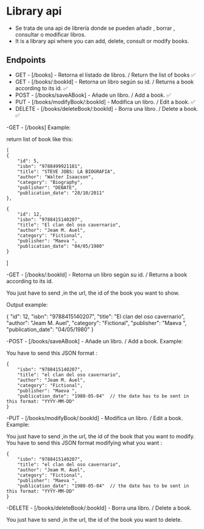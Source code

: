 # Library api

-  Se trata de una api de librería donde se pueden añadir , borrar , consultar o modificar libros.
-  It is a library api where you can add, delete, consult or modify books.

## Endpoints

-   GET - [/books] - Retorna el listado de libros. / Return the list of books ✅
-   GET - [/books/:bookId] - Retorna un libro según su id. / Returns a book according to its id. ✅
-   POST - [/books/saveABook] - Añade un libro. / Add a book. ✅
-   PUT - [/books/modifyBook/:bookId] - Modifica un libro. / Edit a book. ✅
-   DELETE - [/books/deleteBook/:bookId] - Borra una libro. / Delete a book. ✅


-GET - [/books] Example:

  return list of book like this:

    [
    {
        "id": 5,
        "isbn": "9788499921181",
        "title": "STEVE JOBS: LA BIOGRAFIA",
        "author": "Walter Isaacson",
        "category": "Biography",
        "publisher": "DEBATE",
        "publication_date": "28/10/2011"
    },

    {
        "id": 12,
        "isbn": "9788415140207",
        "title": "El clan del oso cavernario",
        "author": "Jeam M. Auel",
        "category": "Fictional",
        "publisher": "Maeva ",
        "publication_date": "04/05/1980"
    }
]

-GET - [/books/:bookId] - Retorna un libro según su id. / Returns a book according to its id.

  You just have to send ,in the url, the id of the book you want to show.

  Output example:
  
  {
        "id": 12,
        "isbn": "9788415140207",
        "title": "El clan del oso cavernario",
        "author": "Jeam M. Auel",
        "category": "Fictional",
        "publisher": "Maeva ",
        "publication_date": "04/05/1980"
    }


-POST - [/books/saveABook] - Añade un libro. / Add a book. Example:

  You have to send this JSON format :

    {
        "isbn": "9788415140207",
        "title": "el clan del oso cavernario",
        "author": "Jeam M. Auel",
        "category": "Fictional",
        "publisher": "Maeva ",
        "publication_date": "1980-05-04"  // the date has to be sent in this format: "YYYY-MM-DD"
    }

-PUT - [/books/modifyBook/:bookId] - Modifica un libro. / Edit a book. Example:

  You just have to send ,in the url, the id of the book that you want to modify.
  You have to send this JSON format modifying what you want :

    {
        "isbn": "9788415140207",
        "title": "el clan del oso cavernario",
        "author": "Jeam M. Auel",
        "category": "Fictional",
        "publisher": "Maeva ",
        "publication_date": "1980-05-04"  // the date has to be sent in this format: "YYYY-MM-DD"
    }

-DELETE - [/books/deleteBook/:bookId] - Borra una libro. / Delete a book.

  You just have to send ,in the url, the id of the book you want to delete.
